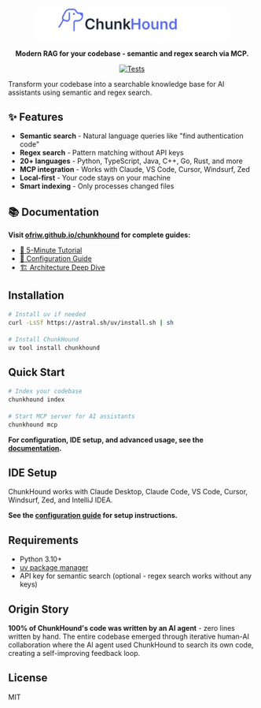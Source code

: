 <p align="center">
  <a href="https://ofriw.github.io/chunkhound">
    <picture>
      <source media="(prefers-color-scheme: dark)" srcset="docs/public/wordmark-github-dark.svg">
      <img src="docs/public/wordmark-centered.svg" alt="ChunkHound" width="400">
    </picture>
  </a>
</p>

<p align="center">
  <strong>Modern RAG for your codebase - semantic and regex search via MCP.</strong>
</p>

<p align="center">
  <a href="https://github.com/ofriw/chunkhound/actions/workflows/smoke-tests.yml">
    <img src="https://github.com/ofriw/chunkhound/actions/workflows/smoke-tests.yml/badge.svg" alt="Tests">
  </a>
</p>

Transform your codebase into a searchable knowledge base for AI assistants using semantic and regex search.

## ✨ Features

- **Semantic search** - Natural language queries like "find authentication code"
- **Regex search** - Pattern matching without API keys
- **20+ languages** - Python, TypeScript, Java, C++, Go, Rust, and more
- **MCP integration** - Works with Claude, VS Code, Cursor, Windsurf, Zed
- **Local-first** - Your code stays on your machine
- **Smart indexing** - Only processes changed files

## 📚 Documentation

**Visit [ofriw.github.io/chunkhound](https://ofriw.github.io/chunkhound) for complete guides:**
- [🚀 5-Minute Tutorial](https://ofriw.github.io/chunkhound/tutorial/)
- [🔧 Configuration Guide](https://ofriw.github.io/chunkhound/configuration/)
- [🏗️ Architecture Deep Dive](https://ofriw.github.io/chunkhound/under-the-hood/)

## Installation

```bash
# Install uv if needed
curl -LsSf https://astral.sh/uv/install.sh | sh

# Install ChunkHound
uv tool install chunkhound
```

## Quick Start

```bash
# Index your codebase
chunkhound index

# Start MCP server for AI assistants
chunkhound mcp
```

**For configuration, IDE setup, and advanced usage, see the [documentation](https://ofriw.github.io/chunkhound).**

## IDE Setup

ChunkHound works with Claude Desktop, Claude Code, VS Code, Cursor, Windsurf, Zed, and IntelliJ IDEA.

**See the [configuration guide](https://ofriw.github.io/chunkhound/configuration/) for setup instructions.**

## Requirements

- Python 3.10+
- [uv package manager](https://docs.astral.sh/uv/)
- API key for semantic search (optional - regex search works without any keys)

## Origin Story

**100% of ChunkHound's code was written by an AI agent** - zero lines written by hand. The entire codebase emerged through iterative human-AI collaboration where the AI agent used ChunkHound to search its own code, creating a self-improving feedback loop.

## License

MIT

